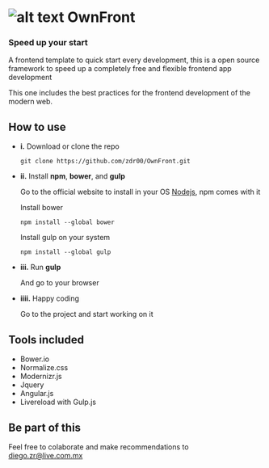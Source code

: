 # ![alt text](https://github.com/zdr00/OwnFront/blob/master/assets/img/logo.png "Logo") OwnFront

### Speed up your start

A frontend template to quick start every development, this is a open source framework to speed up a completely free and flexible frontend app development

This one includes the best practices for the frontend development of the modern web.

## How to use

 - **i.** Download or clone the repo 

  	```
  	git clone https://github.com/zdr00/OwnFront.git
  	```

 - **ii.** Install **npm**, **bower**, and **gulp**
	
	Go to the official website to install in your OS [Nodejs](https://www.google.com), npm comes with it

	Install bower
	``` 				
	npm install --global bower
	```
	Install gulp on your system
	```
	npm install --global gulp
	```	

 - **iii.** Run **gulp**	
	
	And go to your browser

 - **iiii.** Happy coding

	Go to the project and start working on it

## Tools included

- Bower.io
- Normalize.css
- Modernizr.js
- Jquery
- Angular.js
- Livereload with Gulp.js


## Be part of this

Feel free to colaborate and make recommendations to <diego.zr@live.com.mx>
